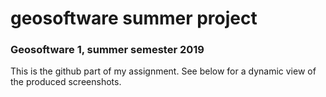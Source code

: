# geosoftware summer project #
### Geosoftware 1, summer semester 2019 ###
This is the github part of my assignment. See below for a dynamic view of the produced screenshots.
